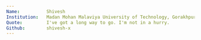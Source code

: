 ```yaml
---
Name:          Shivesh
Institution:   Madan Mohan Malaviya University of Technology, Gorakhpur
Quote:         I've got a long way to go. I'm not in a hurry.
Github:        shivesh-x
---
```

